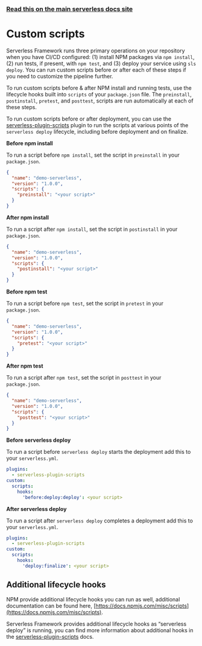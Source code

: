 <!--
title: Serverless Dashboard - CI/CD Custom Scripts
description: Learn how to run custom scripts before and after various CI/CD steps in Serverless Framework.
short_title: Serverless Dashboard - Custom Scripts
keywords:
  [
    'Serverless Framework',
    'CI/CD',
    'Custom Scripts',
    'Automation',
    'Deployment',
  ]
-->

<!-- DOCS-SITE-LINK:START automatically generated  -->

### [Read this on the main serverless docs site](https://serverless.com/framework/docs/guides/cicd/custom-scripts/)

<!-- DOCS-SITE-LINK:END -->

# Custom scripts

Serverless Framework runs three primary operations on your repository when you have CI/CD configured: (1) install NPM packages via `npm install`, (2) run tests, if present, with `npm test`, and (3) deploy your service using `sls deploy`. You can run custom scripts before or after each of these steps if you need to customize the pipeline further.

To run custom scripts before & after NPM install and running tests, use the lifecycle hooks built into `scripts` of your `package.json` file. The `preinstall`, `postinstall`, `pretest`, and `posttest`, scripts are run automatically at each of these steps.

To run custom scripts before or after deployment, you can use the [serverless-plugin-scripts](https://github.com/mvila/serverless-plugin-scripts) plugin to run the scripts at various points of the `serverless deploy` lifecycle, including before deployment and on finalize.

**Before npm install**

To run a script before `npm install`, set the script in `preinstall` in your `package.json`.

```json
{
  "name": "demo-serverless",
  "version": "1.0.0",
  "scripts": {
    "preinstall": "<your script>"
  }
}
```

**After npm install**

To run a script after `npm install`, set the script in `postinstall` in your `package.json`.

```json
{
  "name": "demo-serverless",
  "version": "1.0.0",
  "scripts": {
    "postinstall": "<your script>"
  }
}
```

**Before npm test**

To run a script before `npm test`, set the script in `pretest` in your `package.json`.

```json
{
  "name": "demo-serverless",
  "version": "1.0.0",
  "scripts": {
    "pretest": "<your script>"
  }
}
```

**After npm test**

To run a script after `npm test`, set the script in `posttest` in your `package.json`.

```json
{
  "name": "demo-serverless",
  "version": "1.0.0",
  "scripts": {
    "posttest": "<your script>"
  }
}
```

**Before serverless deploy**

To run a script before `serverless deploy` starts the deployment add this to your `serverless.yml`.

```yaml
plugins:
  - serverless-plugin-scripts
custom:
  scripts:
    hooks:
      'before:deploy:deploy': <your script>
```

**After serverless deploy**

To run a script after `serverless deploy` completes a deployment add this to your `serverless.yml`.

```yaml
plugins:
  - serverless-plugin-scripts
custom:
  scripts:
    hooks:
      'deploy:finalize': <your script>
```

## Additional lifecycle hooks

NPM provide additional lifecycle hooks you can run as well, additional documentation can be found here, [https://docs.npmjs.com/misc/scripts](https://docs.npmjs.com/misc/scripts).

Serverless Framework provides additional lifecycle hooks as “serverless deploy” is running, you can find more information about additional hooks in the [serverless-plugin-scripts](https://github.com/mvila/serverless-plugin-scripts) docs.
